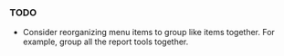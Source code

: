 ### TODO

- Consider reorganizing menu items to group like items together. For example, group all the report tools together.
